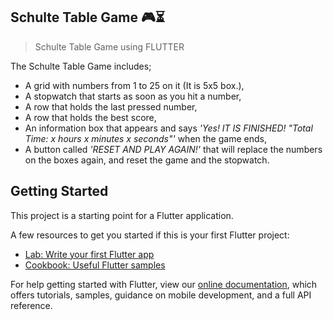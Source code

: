 ## Schulte Table Game 🎮⏳

> Schulte Table Game using FLUTTER

The Schulte Table Game includes;
- A grid with numbers from 1 to 25 on it (It is 5x5 box.),
- A stopwatch that starts as soon as you hit a number, 
- A row that holds the last pressed number, 
- A row that holds the best score, 
- An information box that appears and says *'Yes! IT IS FINISHED! "Total Time: x hours x minutes x seconds"'* when the game ends,
- A button called *'RESET AND PLAY AGAIN!'* that will replace the numbers on the boxes again, and reset the game and the stopwatch.


## Getting Started

This project is a starting point for a Flutter application.

A few resources to get you started if this is your first Flutter project:

- [Lab: Write your first Flutter app](https://flutter.dev/docs/get-started/codelab)
- [Cookbook: Useful Flutter samples](https://flutter.dev/docs/cookbook)

For help getting started with Flutter, view our
[online documentation](https://flutter.dev/docs), which offers tutorials,
samples, guidance on mobile development, and a full API reference.
